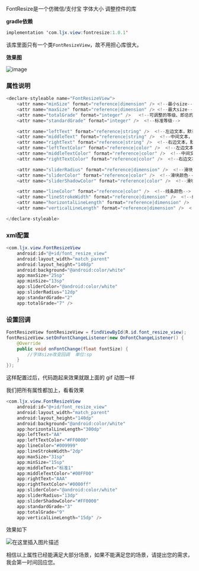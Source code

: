 FontResize是一个仿微信/支付宝 字体大小 调整控件的库

**gradle依赖**
```java
implementation 'com.ljx.view:fontresize:1.0.1'
```
该库里面只有一个类`FontResizeView`，故不用担心库很大。

**效果图**

![image](https://github.com/liujingxing/FontReszie/blob/master/screenRecord/screen.gif)

### 属性说明

```java
<declare-styleable name="FontResizeView">
    <attr name="minSize" format="reference|dimension" /> <!--最小size-->
    <attr name="maxSize" format="reference|dimension" /> <!--最大size-->
    <attr name="totalGrade" format="integer" />   <!--可调整的等级、即总的等级-->
    <attr name="standardGrade" format="integer" />  <!--标准等级-->

    <attr name="leftText" format="reference|string" />  <!--左边文本，默认为 'A'-->
    <attr name="middleText" format="reference|string" />  <!--中间文本，默认为 '标准'-->
    <attr name="rightText" format="reference|string" />  <!--右边文本，默认为 'A'-->
    <attr name="leftTextColor" format="reference|color" />  <!--左边文本颜色，默认为全黑-->
    <attr name="middleTextColor" format="reference|color" />  <!--中间文本颜色，默认为全黑-->
    <attr name="rightTextColor" format="reference|color" />  <!--右边文本颜色，默认为全黑-->

    <attr name="sliderRadius" format="reference|dimension" />  <!--滑块半径-->
    <attr name="sliderColor" format="reference|color" />  <!--滑块颜色-->
    <attr name="sliderShadowColor" format="reference|color" />  <!--滑块边缘阴影颜色-->

    <attr name="lineColor" format="reference|color" />  <!--线条颜色-->
    <attr name="lineStrokeWidth" format="reference|dimension" />  <!--线条宽度，即粗细程度-->
    <attr name="horizontalLineLength" format="reference|dimension" />  <!--横向线条长度-->
    <attr name="verticalLineLength" format="reference|dimension" />  <!--纵向线条长度-->

</declare-styleable>
```
### xml配置
```java
<com.ljx.view.FontResizeView
    android:id="@+id/font_resize_view"
    android:layout_width="match_parent"
    android:layout_height="140dp"
    android:background="@android:color/white"
    app:maxSize="25sp"
    app:minSize="13sp"
    app:sliderColor="@android:color/white"
    app:sliderRadius="12dp"
    app:standardGrade="2"
    app:totalGrade="7" />
```

### 设置回调
```java
FontResizeView fontResizeView = findViewById(R.id.font_resize_view);
fontResizeView.setOnFontChangeListener(new OnFontChangeListener() {
    @Override
    public void onFontChange(float fontSize) {
        //字体size改变回调  单位:sp
    }
});
```

这样配置过后，代码跑起来效果就跟上面的 gif 动图一样

我们把所有属性都加上，看看效果

```java
<com.ljx.view.FontResizeView
    android:id="@+id/font_resize_view"
    android:layout_width="match_parent"
    android:layout_height="140dp"
    android:background="@android:color/white"
    app:horizontalLineLength="300dp"
    app:leftText="AA"
    app:leftTextColor="#FF0000"
    app:lineColor="#009999"
    app:lineStrokeWidth="2dp"
    app:maxSize="31sp"
    app:minSize="15sp"
    app:middleText="标准1"
    app:middleTextColor="#00FF00"
    app:rightText="AAA"
    app:rightTextColor="#0000ff"
    app:sliderColor="@android:color/white"
    app:sliderRadius="13dp"
    app:sliderShadowColor="#FF0000"
    app:standardGrade="3"
    app:totalGrade="9"
    app:verticalLineLength="15dp" />
```
效果如下

![在这里插入图片描述](https://img-blog.csdnimg.cn/20190512142658512.png?x-oss-process=image/watermark,type_ZmFuZ3poZW5naGVpdGk,shadow_10,text_aHR0cHM6Ly9ibG9nLmNzZG4ubmV0L2xpdWppbmd4aW5nOTM=,size_16,color_FFFFFF,t_70)

相信以上属性已经能满足大部分场景，如果不能满足您的场景，请提出您的需求，我会第一时间回应您。
